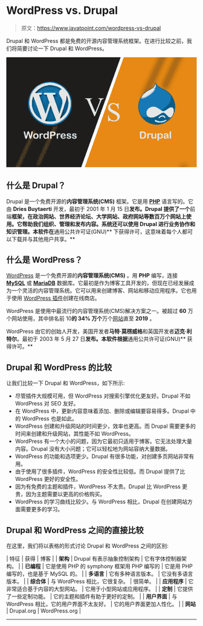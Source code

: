 # WordPress vs. Drupal

> 原文：<https://www.javatpoint.com/wordpress-vs-drupal>

Drupal 和 WordPress 都是免费的开源内容管理系统框架。在进行比较之前，我们将简要讨论一下 Drupal 和 WordPress。

![WordPress vs. Drupal](img/dc0889382a0a1bd383c5e2df475bfd9c.png)

## 什么是 Drupal？

Drupal 是一个免费开源的**内容管理系统(CMS)** 框架。它是用 **[PHP](https://www.javatpoint.com/php-tutorial)** 语言写的。它由 **Dries Buytaerti** 开发，最初于 2001 年 1 月 15 日**发布。Drupal 提供了一个**前端**框架，在政治网站、世界经济论坛、大学网站、政府网站等数百万个网站上使用。它帮助我们组织、管理和发布内容。系统还可以使用 Drupal 进行业务协作和知识管理。本软件在**通用公共许可证(GNU)** 下获得许可，这意味着每个人都可以下载并与其他用户共享。**

## 什么是 WordPress？

[WordPress](https://www.javatpoint.com/wordpress-tutorial) 是一个免费开源的**内容管理系统(CMS)** 。用 **PHP** 编写，连接 **[MySQL](https://www.javatpoint.com/mysql-tutorial)** 或 **[MariaDB](https://www.javatpoint.com/mariadb-tutorial)** 数据库。它最初是作为博客工具开发的，但现在已经发展成为一个灵活的内容管理系统。它可以用来创建博客、网站和移动应用程序。它也用于使用 [WordPress 插件](https://www.javatpoint.com/wordpress-plugins)创建在线商店。

WordPress 是使用中最流行的内容管理系统(CMS)解决方案之一。被超过 **60** 万个网站使用，其中排名前 10**的 **34%** 万个**万个[网站](https://www.javatpoint.com/website)直至 **2019** 。

WordPress 由它的创始人开发，美国开发者**马特·莫楞威格**和英国开发者**迈克·利特尔**。最初于 2003 年 5 月 27 日**发布。本软件根据**通用公共许可证(GNU)** 获得许可。**

## Drupal 和 WordPress 的比较

让我们比较一下 Drupal 和 WordPress，如下所示:

*   尽管插件大规模可用，但 WordPress 对搜索引擎优化更友好。Drupal 不如 WordPress 对 SEO 友好。
*   在 WordPress 中，更新内容意味着添加、删除或编辑要容易得多。Drupal 中的 WordPress 也是如此。
*   WordPress 创建和升级网站的时间更少，效率也更高。而 Drupal 需要更多的时间来创建和升级网站，其性能不如 WordPress。
*   WordPress 有一个大小的问题，因为它最初只适用于博客。它无法处理大量内容。Drupal 没有大小问题；它可以轻松地为网站容纳大量数据。
*   WordPress 的功能和选项更少。Drupal 有很多功能，对创建多页网站非常有用。
*   由于使用了很多插件，WordPress 的安全性比较低。而 Drupal 提供了比 WordPress 更好的安全性。
*   因为有免费的主题和插件，WordPress 不太贵。Drupal 比 WordPress 更贵，因为主题需要以更高的价格购买。
*   WordPress 的学习曲线比较少。与 WordPress 相比，Drupal 在创建网站方面需要更多的学习。

## Drupal 和 WordPress 之间的直接比较

在这里，我们将以表格的形式讨论 Drupal 和 WordPress 之间的区别:

| 特征 | 获得 | 博客 |
| **架构** | Drupal 有表示抽象控制架构 | 它有字体控制器架构。 |
| **已编程** | 它是使用 PHP 的 symphony 框架用 PHP 编写的 | 它是用 PHP 编写的，也是基于 MySQL 的。 |
| **多语言** | 它有多种语言版本。 | 它没有多语言版本。 |
| **综合体** | 与 WordPress 相比，它很复杂。 | 很简单。 |
| **应用程序** | 它非常适合基于内容的大型网站。 | 它用于小型网站或应用程序。 |
| **定制** | 它提供了一些定制功能。 | 它的主题和插件有助于更好的定制。 |
| **用户界面** | 与 WordPress 相比，它的用户界面不太友好。 | 它的用户界面更加人性化。 |
| **网站** | Drupal.org | WordPress.org |

* * *